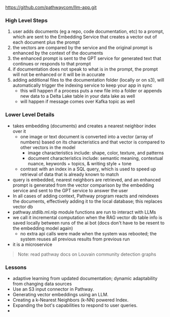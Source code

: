 https://github.com/pathwaycom/llm-app.git

### High Level Steps
1. user adds documents (eg a repo, code documentation, etc) to a prompt, which are sent to the Embedding Service that creates a vector out of each document plus the prompt 
2. the vectors are compared by the service and the original prompt is enhanced by the context of the documents
3. the enhanced prompt is sent to the GPT service for generated text that continues or responds to that prompt
4. if documentation does not speak to what is in the prompt, the prompt will not be enhanced or it will be in accurate
5. adding additional files to the documentation folder (locally or on s3), will automatically trigger the indexing service to keep your app in sync 
	- this will happen if a process puts a new file into a folder or appends new data to a Delta Lake table in your data lake as well
	- will happen if message comes over Kafka topic as well
		

### Lower Level Details
- takes embedding (documents) and creates a nearest neighbor index over it
	- one image or text document is converted into a vector (array of numbers) based on its characteristics and that vector is compared to other vectors in the model 
		- image characteristics include: shape, color, texture, and patterns
		- document characteristics include:  semantic meaning, contextual nuance, keywords + topics, & writing style + tone
	- contrast with an index in a SQL query, which is used to speed up retrieval of data that is already known to match
- query is embedded, nearest neighbors are retrieved, and an enhanced prompt is generated from the vector comparison by the embedding service and sent to the GPT service to answer the user
- In all cases of adding context, Pathway program reacts and reindexes the documents, effectively adding it to the local database; this replaces vector db
- pathway.stdlib.ml.nlp module functions are run to interact with LLMs
- we call it incremental computation when the RAG vector db table info is saved locally between runs of the ai bot (docs don't have to be resent to the embedding model again)
	- no extra api calls were made when the system was rebooted; the system reuses all previous results from previous run
- it is a microservice

> Note: read pathway docs on Louvain community detection graphs


### Lessons
- adaptive learning from updated documentation; dynamic adaptability from changing data sources
- Use an S3 input connector in Pathway.
- Generating vector embeddings using an LLM.
- Creating a k-Nearest Neighbors (k-NN) powered Index.
- Expanding the bot's capabilities to respond to user queries.
- 